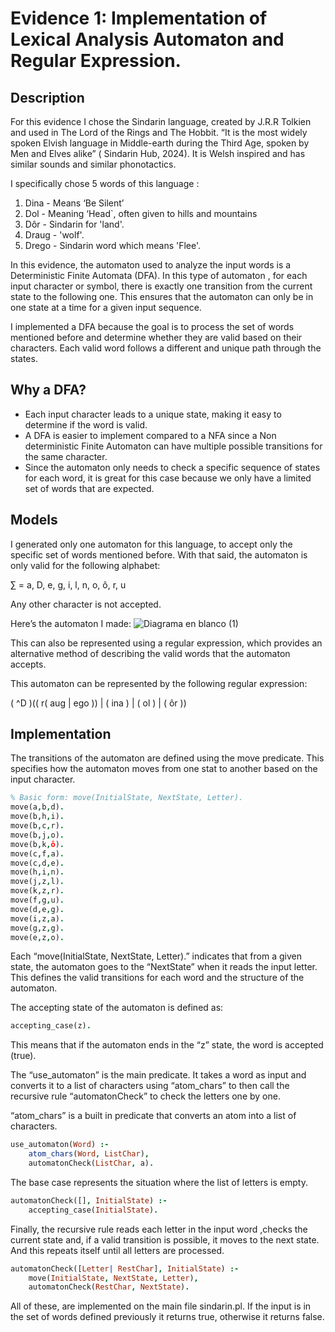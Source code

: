 # Evidence 1: Implementation of Lexical Analysis Automaton and Regular Expression.
## Description

For this evidence I chose the Sindarin language, created by J.R.R Tolkien and used in The Lord of the Rings and The Hobbit. “It is the most widely spoken Elvish language in Middle-earth during the Third Age, spoken by Men and Elves alike” ( Sindarin Hub, 2024). It is Welsh inspired and has similar sounds and similar phonotactics.

I specifically chose 5 words of this language :

1. Dina - Means ‘Be Silent’
2. Dol - Meaning ‘Head`, often given to hills and mountains 
3. Dôr - Sindarin for 'land'.
4. Draug - 'wolf'.
5. Drego - Sindarin word which means 'Flee'.

In this evidence, the automaton used to analyze the input words is a Deterministic Finite Automata (DFA). In this type of automaton , for each input character or symbol, there is exactly one transition from the current state to the following one. This ensures that the automaton can only be in one state at a time for a given input sequence.

I implemented  a DFA because the goal is to process the set of words mentioned before and determine whether they are valid based on their characters. Each valid word follows a different and unique path through the states.

## Why a DFA?

- Each input character leads to a unique state, making it easy to determine if the word is valid.
- A DFA is easier to implement compared to a NFA since a Non deterministic Finite Automaton can have multiple possible transitions for the same character.
- Since the automaton only needs to check a specific sequence of states for each word, it is great for this case because we only have a limited set of words that are expected.

## Models

I generated only one automaton for this language, to accept only the specific set of words mentioned before.  With that said, the automaton is only valid for the following alphabet:

∑ = a, D, e, g, i, l, n, o, ô, r, u

Any other character is not accepted.

Here’s the automaton I made:
![Diagrama en blanco (1)](https://github.com/user-attachments/assets/4e02dd77-fc80-4552-a08a-3dca68724699)

This can also be represented using a regular expression, which provides an alternative method of describing the valid words that the automaton accepts.

This automaton can be represented by the following regular expression:

( ^D )(( r( aug | ego )) | ( ina ) | ( ol ) | ( ôr ))

## Implementation

The transitions of the automaton are defined using the move predicate. This specifies how the automaton moves from one stat to another based on the input character.

```prolog
% Basic form: move(InitialState, NextState, Letter).
move(a,b,d).
move(b,h,i).
move(b,c,r).
move(b,j,o).
move(b,k,ô).
move(c,f,a).
move(c,d,e).
move(h,i,n).
move(j,z,l).
move(k,z,r).
move(f,g,u).
move(d,e,g).
move(i,z,a).
move(g,z,g).
move(e,z,o).
```

Each “move(InitialState, NextState, Letter).” indicates that from a given state, the automaton goes to the “NextState” when it reads the input letter. This defines the valid transitions for each word and the structure of the automaton.

The accepting state of the automaton is defined as:

```prolog
accepting_case(z).
```

This means that if the automaton ends in the “z” state, the word is accepted (true).

The “use_automaton” is the main predicate. It takes a word as input and converts it to a list of characters using “atom_chars” to then call the recursive rule “automatonCheck” to check the letters one by one.

“atom_chars” is a built in predicate that converts an atom into a list of characters.

```prolog
use_automaton(Word) :-
    atom_chars(Word, ListChar), 
    automatonCheck(ListChar, a).
```

The base case represents the situation where the list of letters is empty.

```prolog
automatonCheck([], InitialState) :-
    accepting_case(InitialState).
```

Finally, the recursive rule reads each letter in the input word ,checks the current state and, if a valid transition is possible, it moves to the next state. And this repeats itself until all letters are processed.

```prolog
automatonCheck([Letter| RestChar], InitialState) :-
    move(InitialState, NextState, Letter),
    automatonCheck(RestChar, NextState).
```

All of these, are implemented on the main file sindarin.pl. If the input is in the set of words defined previously  it returns true, otherwise it returns false.
